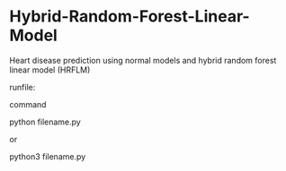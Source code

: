 # Hybrid-Random-Forest-Linear-Model
Heart disease prediction using normal models and hybrid random forest linear model (HRFLM)

runfile:

command


python filename.py

or

python3 filename.py
